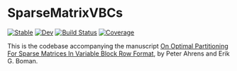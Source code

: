 # SparseMatrixVBCs

[![Stable](https://img.shields.io/badge/docs-stable-blue.svg)](https://peterahrens.github.io/SparseMatrixVBCs.jl/stable)
[![Dev](https://img.shields.io/badge/docs-dev-blue.svg)](https://peterahrens.github.io/SparseMatrixVBCs.jl/dev)
[![Build Status](https://github.com/peterahrens/SparseMatrixVBCs.jl/workflows/CI/badge.svg)](https://github.com/peterahrens/SparseMatrixVBCs.jl/actions)
[![Coverage](https://codecov.io/gh/peterahrens/SparseMatrixVBCs.jl/branch/master/graph/badge.svg)](https://codecov.io/gh/peterahrens/SparseMatrixVBCs.jl)

This is the codebase accompanying the manuscript [On Optimal Partitioning For Sparse Matrices In Variable Block Row Format](https://arxiv.org/abs/2005.12414), by Peter Ahrens and Erik G. Boman.

